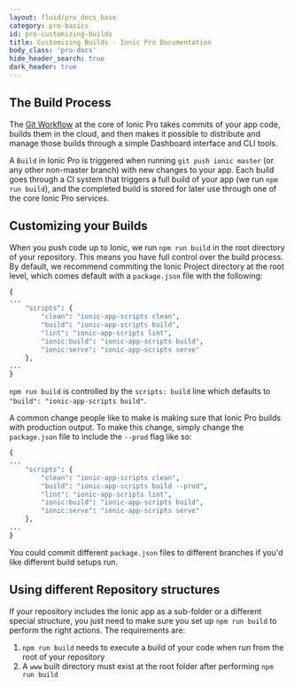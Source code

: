 ```yaml
---
layout: fluid/pro_docs_base
category: pro-basics
id: pro-customizing-builds
title: Customizing Builds - Ionic Pro Documentation
body_class: 'pro-docs'
hide_header_search: true
dark_header: true
---
```


## The Build Process

The [Git Workflow](/docs/pro/basics/git/) at the core of Ionic Pro takes commits of your app code, builds them in the cloud, and then makes it possible to distribute and manage those builds through a simple Dashboard interface and CLI tools.

A `Build` in Ionic Pro is triggered when running `git push ionic master` (or any other non-master branch) with new changes to your app. Each build goes through a CI system that triggers a full build of your app (we run `npm run build`), and the completed build is stored for later use through one of the core Ionic Pro services.

## Customizing your Builds

When you push code up to Ionic, we run `npm run build` in the root directory of your repository. This means you have full control over the build process. By default, we recommend commiting the Ionic Project directory at the root level, which comes default with a `package.json` file with the following:

```bash
{
...
    "scripts": {
        "clean": "ionic-app-scripts clean",
        "build": "ionic-app-scripts build",
        "lint": "ionic-app-scripts lint",
        "ionic:build": "ionic-app-scripts build",
        "ionic:serve": "ionic-app-scripts serve"
    },
...
}
```

`npm run build` is controlled by the `scripts: build` line which defaults to `"build": "ionic-app-scripts build"`.

A common change people like to make is making sure that Ionic Pro builds with production output. To make this change, simply change the `package.json` file to include the `--prod` flag like so:

```bash
{
...
    "scripts": {
        "clean": "ionic-app-scripts clean",
        "build": "ionic-app-scripts build --prod",
        "lint": "ionic-app-scripts lint",
        "ionic:build": "ionic-app-scripts build",
        "ionic:serve": "ionic-app-scripts serve"
    },
...
}
```

You could commit different `package.json` files to different branches if you'd like different build setups run.

## Using different Repository structures

If your repository includes the Ionic app as a sub-folder or a different special structure, you just need to make sure you set up `npm run build` to perform the right actions. The requirements are:

1. `npm run build` needs to execute a build of your code when run from the root of your repository
2. A `www` built directory must exist at the root folder after performing `npm run build`

